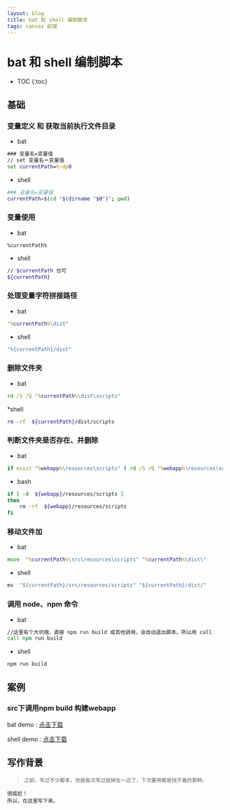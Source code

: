 ```yaml
---
layout: blog
title: bat 和 shell 编制脚本
tags: canvas 前端
---
```


# bat 和 shell 编制脚本

* TOC
{:toc}

<script src='/assets/source.js' ></script>

## 基础

### 变量定义 和 获取当前执行文件目录

* bat

```bat
### 变量名=变量值
// set 变量名＝变量值
set currentPath=%~dp0
```

* shell

```bash
### 变量名=变量值
currentPath=$(cd "$(dirname "$0")"; pwd)
```

### 变量使用

* bat

```
%currentPath%
```

* shell

```bash
// $currentPath 也可
${currentPath}
```

### 处理变量字符拼接路径

* bat

```bat
"%currentPath%\dist"
```

* shell

```bat
"%{currentPath}/dist"
```

### 删除文件夹

* bat

```bat
rd /S /Q "%currentPath%\dist\scripts"
```

*shell

```bash
rm -rf  ${currentPath}/dist/scripts
```

### 判断文件夹是否存在、并删除

* bat

```bat
if exist "%webapp%\resources\scripts" ( rd /S /Q "%webapp%\resources\scripts")
```


* bash

```bash
if [ -d  ${webapp}/resources/scripts ]
then
    rm -rf  ${webapp}/resources/scripts
fi
```

### 移动文件加

* bat

```bat
move  "%currentPath%\src\resources\scripts" "%currentPath%\dist\"
```

* shell

```bat
mv  "${currentPath}/src/resources/scripts" "${currentPath}/dist/"
```

### 调用 node、npm 命令

* bat

```bat
//这里有个大坑哦，直接 npm run build 或其他调用，会自动退出脚本。所以用 call
call npm run build
```

* shell

```bash
npm run build
```

## 案例

### src下调用npm build 构建webapp

bat demo : <a href='/assets/2016-09/buildFE.bat' download='buildFE.txt' target='blank'>点击下载</a>

<a source-href="/assets/2016-09/buildFE.bat"  source-display="show"></a>

shell demo : <a href='/assets/2016-09/buildFE.sh' download='buildFE.txt'  target='blank'>点击下载</a>

<a source-href="/assets/2016-09/buildFE.sh" source-display="show"></a>


## 写作背景

>     之前，写过不少脚本，但是每次写过就掉在一边了，下次要用都是找不着的那种。
    很尴尬！
    所以，在这里写下来。
